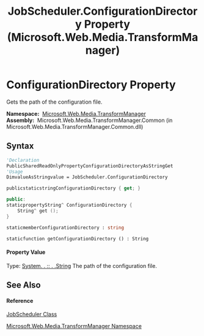 ﻿---
title: JobScheduler.ConfigurationDirectory Property  (Microsoft.Web.Media.TransformManager)
TOCTitle: ConfigurationDirectory Property
ms:assetid: P:Microsoft.Web.Media.TransformManager.JobScheduler.ConfigurationDirectory
ms:mtpsurl: https://msdn.microsoft.com/en-us/library/microsoft.web.media.transformmanager.jobscheduler.configurationdirectory(v=VS.90)
ms:contentKeyID: 35521109
ms.date: 06/14/2012
mtps_version: v=VS.90
f1_keywords:
- Microsoft.Web.Media.TransformManager.JobScheduler.ConfigurationDirectory
- Microsoft.Web.Media.TransformManager.JobScheduler.get_ConfigurationDirectory
dev_langs:
- CSharp
- JScript
- VB
- FSharp
- c++
api_location:
- Microsoft.Web.Media.TransformManager.Common.dll
api_name:
- Microsoft.Web.Media.TransformManager.JobScheduler.ConfigurationDirectory
- Microsoft.Web.Media.TransformManager.JobScheduler.get_ConfigurationDirectory
api_type:
- Managed
topic_type:
- apiref
- kbSyntax
product_family_name: VS
ROBOTS: INDEX,FOLLOW
---

# ConfigurationDirectory Property

Gets the path of the configuration file.

**Namespace:**  [Microsoft.Web.Media.TransformManager](microsoft-web-media-transformmanager-namespace.md)  
**Assembly:**  Microsoft.Web.Media.TransformManager.Common (in Microsoft.Web.Media.TransformManager.Common.dll)

## Syntax

``` vb
'Declaration
PublicSharedReadOnlyPropertyConfigurationDirectoryAsStringGet
'Usage
DimvalueAsStringvalue = JobScheduler.ConfigurationDirectory
```

``` csharp
publicstaticstringConfigurationDirectory { get; }
```

``` c++
public:
staticpropertyString^ ConfigurationDirectory {
    String^ get ();
}
```

``` fsharp
staticmemberConfigurationDirectory : string
```

``` jscript
staticfunction getConfigurationDirectory () : String
```

#### Property Value

Type: [System. . :: . .String](https://msdn.microsoft.com/en-us/library/s1wwdcbf\(v=vs.90\))  
The path of the configuration file.  

## See Also

#### Reference

[JobScheduler Class](jobscheduler-class-microsoft-web-media-transformmanager.md)

[Microsoft.Web.Media.TransformManager Namespace](microsoft-web-media-transformmanager-namespace.md)

